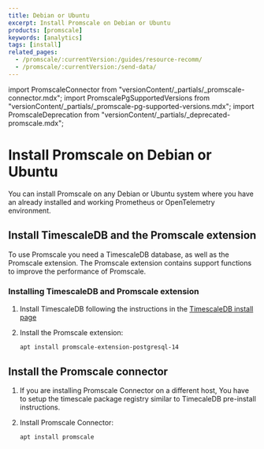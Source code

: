 ```yaml
---
title: Debian or Ubuntu
excerpt: Install Promscale on Debian or Ubuntu
products: [promscale]
keywords: [analytics]
tags: [install]
related_pages:
  - /promscale/:currentVersion:/guides/resource-recomm/
  - /promscale/:currentVersion:/send-data/
---
```


import PromscaleConnector from "versionContent/_partials/_promscale-connector.mdx";
import PromscalePgSupportedVersions from "versionContent/_partials/_promscale-pg-supported-versions.mdx";
import PromscaleDeprecation from "versionContent/_partials/_deprecated-promscale.mdx";

# Install Promscale on Debian or Ubuntu

<PromscaleDeprecation />

You can install Promscale on any Debian or Ubuntu system where you have an
already installed and working Prometheus or OpenTelemetry environment.

## Install TimescaleDB and the Promscale extension

To use Promscale you need a TimescaleDB database, as well as the Promscale
extension. The Promscale extension contains support functions to improve
the performance of Promscale.

<Procedure>

### Installing TimescaleDB and Promscale extension

1.  Install TimescaleDB following the instructions in the
    [TimescaleDB install page][tsdb-install-self-hosted]
1.  Install the Promscale extension:

    ```bash
    apt install promscale-extension-postgresql-14
    ```

    <PromscalePgSupportedVersions />

</Procedure>

## Install the Promscale connector

<PromscaleConnector />

1.  If you are installing Promscale Connector on a different host, You have to setup
    the timescale package registry similar to TimecaleDB pre-install instructions.
1.  Install Promscale Connector:

    ```bash
    apt install promscale
    ```

[tsdb-install-self-hosted]: /self-hosted/latest/install/self-hosted/
